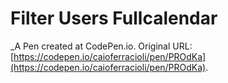 # Filter Users Fullcalendar
 _A Pen created at CodePen.io. Original URL: [https://codepen.io/caioferracioli/pen/PROdKa](https://codepen.io/caioferracioli/pen/PROdKa).

 
